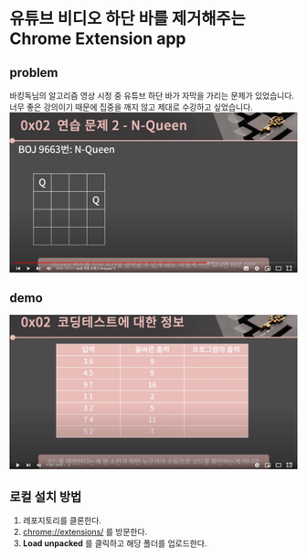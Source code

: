 # 유튜브 비디오 하단 바를 제거해주는 Chrome Extension app
## problem
 바킹독님의 알고리즘 영상 시청 중 유튜브 하단 바가 자막을 가리는 문제가 있었습니다. 너무 좋은 강의이기 때문에 집중을 깨지 않고 제대로 수강하고 싶었습니다.
![](images/problem.png)
## demo
![](images/demo.png)

## 로컬 설치 방법
1. 레포지토리를 클론한다.
2. [chrome://extensions/](chrome://extensions/) 를 방문한다.
3. **Load unpacked** 를 클릭하고 해당 폴더를 업로드한다.